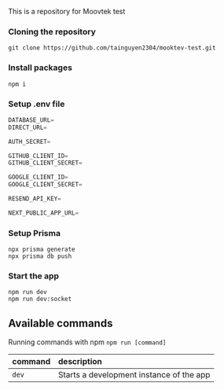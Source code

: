 This is a repository for Moovtek test

### Cloning the repository

```shell
git clone https://github.com/tainguyen2304/mooktev-test.git
```

### Install packages

```shell
npm i
```

### Setup .env file

```js
DATABASE_URL=
DIRECT_URL=

AUTH_SECRET=

GITHUB_CLIENT_ID=
GITHUB_CLIENT_SECRET=

GOOGLE_CLIENT_ID=
GOOGLE_CLIENT_SECRET=

RESEND_API_KEY=

NEXT_PUBLIC_APP_URL=
```

### Setup Prisma

```shell
npx prisma generate
npx prisma db push
```

### Start the app

```shell
npm run dev
npm run dev:socket
```

## Available commands

Running commands with npm `npm run [command]`

| command | description                              |
| :------ | :--------------------------------------- |
| `dev`   | Starts a development instance of the app |
